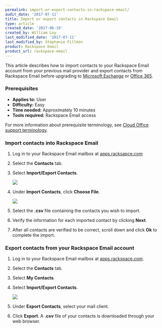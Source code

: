 ```yaml
---
permalink: import-or-export-contacts-in-rackspace-email/
audit_date: '2017-07-11'
title: Import or export contacts in Rackspace Email
type: article
created_date: '2017-06-19'
created_by: William Loy
last_modified_date: '2017-07-11'
last_modified_by: Stephanie Fillmon
product: Rackspace Email
product_url: rackspace-email
---
```


This article describes how to import contacts to your Rackspace Email account from your previous mail provider and export contacts from Rackspace Email before upgrading to [Microsoft Exchange](https://www.rackspace.com/email-hosting) or [Office 365](https://www.rackspace.com/email-hosting).

### Prerequisites

- **Applies to:** User
- **Difficulty:** Easy
- **Time needed:** Approximately 10 minutes
- **Tools required:** Rackspace Email access

For more information about prerequisite terminology, see [Cloud Office support terminology](/how-to/cloud-office-support-terminology/).

### Import contacts into Rackspace Email

1. Log in to your Rackspace Email mailbox at [apps.racksapce.com](https://apps.rackspace.com/index.php)
2. Select the **Contacts** tab.
3. Select **Import/Export Contacts**.

   <img src="{% asset_path rackspace-email/import-or-export-contacts-in-rackspace-email/ImportContactsRSE1.png %}" />

4. Under **Import Contacts**, click **Choose File**.

   <img src="{% asset_path rackspace-email/import-or-export-contacts-in-rackspace-email/ImportContactsRSE2.png %}" />

5. Select the **.csv** file containing the contacts you wish to import.
6. Verify the information for each imported contact by clicking **Next**.
7. After all contacts are verified to be correct, scroll down and click **Ok** to complete the import.

### Export contacts from your Rackspace Email account

1. Log in to your Rackspace Email mailbox at [apps.rackspace.com](https://apps.rackspace.com/index.php).
2. Select the **Contacts** tab.
3. Select **My Contacts**.
4. Select **Import/Export Contacts**.

   <img src="{% asset_path rackspace-email/import-or-export-contacts-in-rackspace-email/ExportContactsRSE.png %}" />

5. Under **Export Contacts**, select your mail client.
6. Click **Export**. A **.csv** file of your contacts is downloaded through your web browser.

